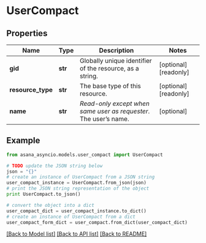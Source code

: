 # UserCompact


## Properties

Name | Type | Description | Notes
------------ | ------------- | ------------- | -------------
**gid** | **str** | Globally unique identifier of the resource, as a string. | [optional] [readonly] 
**resource_type** | **str** | The base type of this resource. | [optional] [readonly] 
**name** | **str** | *Read-only except when same user as requester*. The user’s name. | [optional] 

## Example

```python
from asana_asyncio.models.user_compact import UserCompact

# TODO update the JSON string below
json = "{}"
# create an instance of UserCompact from a JSON string
user_compact_instance = UserCompact.from_json(json)
# print the JSON string representation of the object
print UserCompact.to_json()

# convert the object into a dict
user_compact_dict = user_compact_instance.to_dict()
# create an instance of UserCompact from a dict
user_compact_form_dict = user_compact.from_dict(user_compact_dict)
```
[[Back to Model list]](../README.md#documentation-for-models) [[Back to API list]](../README.md#documentation-for-api-endpoints) [[Back to README]](../README.md)


